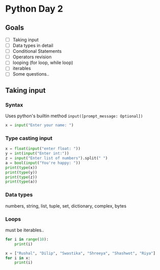 # Python Day 2

## Goals

- [ ] Taking input
- [ ] Data types in detail
- [ ] Conditional Statements
- [ ] Operators revision
- [ ] looping (for loop, while loop)
- [ ] iterables
- [ ] Some questions..

## Taking input

### Syntax

Uses python's builtin method `input([prompt_message: Optional])`

```python
x = input("Enter your name: ")
```

### Type casting input

```python
x = float(input("enter float: "))
y = int(input("Enter int:"))
z = input("Enter list of numbers").split(" ")
a = bool(input("You're happy: "))
print(type(x))
print(type(y))
print(type(z))
print(type(a))
```

### Data types

numbers, string, list, tuple, set, dictionary, complex, bytes

### Loops

must be iterables..

```python
for i in range(10):
    print(i)
```

```python
x = ["Rushal", "Dilip", "Swastika", "Shreeya", "Shashwot", "Riya"]
for i in x:
    print(i)
```
